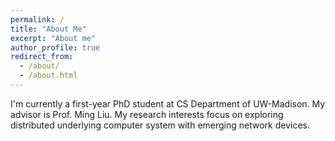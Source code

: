 ```yaml
---
permalink: /
title: "About Me"
excerpt: "About me"
author_profile: true
redirect_from: 
  - /about/
  - /about.html
---
```


I'm currently a first-year PhD student at CS Department of UW-Madison. My advisor is Prof. Ming Liu. My research interests focus on exploring distributed underlying computer system with emerging network devices.



